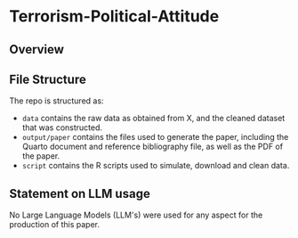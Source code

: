 # Terrorism-Political-Attitude


## Overview



## File Structure

The repo is structured as:

-   `data` contains the raw data as obtained from X, and the cleaned dataset that was constructed.
-   `output/paper` contains the files used to generate the paper, including the Quarto document and reference bibliography file, as well as the PDF of the paper. 
-   `script` contains the R scripts used to simulate, download and clean data.


## Statement on LLM usage

No Large Language Models (LLM's) were used for any aspect for the production of this paper.
